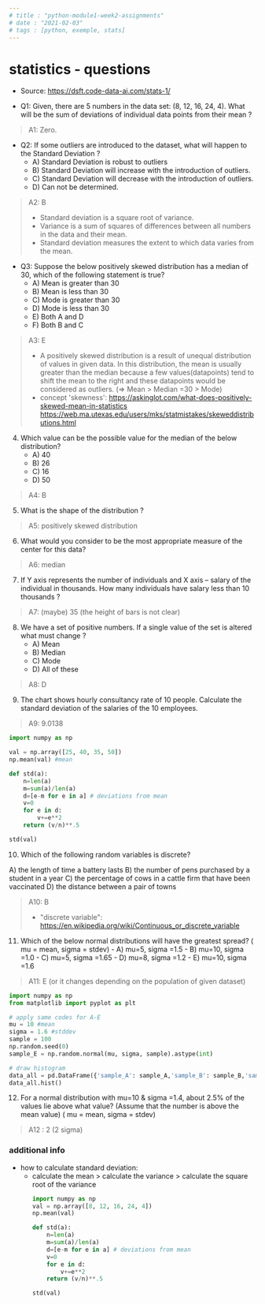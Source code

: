 ```yaml
---
# title : "python-module1-week2-assignments"
# date : "2021-02-03"
# tags : [python, exemple, stats]
---
```

# statistics - questions 
- Source: https://dsft.code-data-ai.com/stats-1/


- Q1: Given, there are 5 numbers in the data set: (8, 12, 16, 24, 4). What will be the sum of deviations of individual data points from their mean ?
> A1: Zero.

- Q2: If some outliers are introduced to the dataset, what will happen to the Standard Deviation ?  
  - A) Standard Deviation is robust to outliers 
  - B) Standard Deviation will increase with the introduction of outliers. 
  - C) Standard Deviation will decrease with the introduction of outliers. 
  - D) Can not be determined.  
> A2: B
> 
> - Standard deviation is a square root of variance.
> - Variance is a sum of squares of differences between all numbers in the data and their mean.
> - Standard deviation measures the extent to which data varies from the mean.


- Q3: Suppose the below positively skewed distribution has a median of 30, which of the following statement is true?
  - A) Mean is greater than 30
  - B) Mean is less than 30
  - C) Mode is greater than 30
  - D) Mode is less than 30
  - E) Both A and D
  - F) Both B and C

> A3: E
> - A positively skewed distribution is a result of unequal distribution of values in given data. In this distribution, the mean is usually greater than the median because a few values(datapoints) tend to shift the mean to the right and these datapoints would be considered as outliers. (=> Mean > Median =30 > Mode)
> - concept 'skewness': https://askinglot.com/what-does-positively-skewed-mean-in-statistics
> https://web.ma.utexas.edu/users/mks/statmistakes/skeweddistributions.html
> 


4. Which value can be the possible value for the median of the below distribution?
    - A) 40
    - B) 26
    - C) 16
    - D) 50
> A4: B


5. What is the shape of the distribution ?
> A5: positively skewed distribution


6. What would you consider to be the most appropriate measure of the center for this data?
> A6: median


7. If Y axis represents the number of individuals and X axis – salary of the individual in thousands. How many individuals have salary less than 10 thousands ?
> A7: (maybe) 35 (the height of bars is not clear)


8. We have a set of positive numbers. If a single value of the set is altered what must change ? 
    - A) Mean 
    - B) Median 
    - C) Mode 
    - D) All of these
> A8: D


9. The chart shows hourly consultancy rate of 10 people. Calculate the standard deviation of the salaries of the 10 employees.
> A9: 9.0138
> 
  ```python
  import numpy as np

  val = np.array([25, 40, 35, 50])
  np.mean(val) #mean

  def std(a): 
      n=len(a)
      m=sum(a)/len(a)
      d=[e-m for e in a] # deviations from mean
      v=0
      for e in d:
          v+=e**2
      return (v/n)**.5

  std(val)
  ```


10.   Which of the following random variables is discrete?

A) the length of time a battery lasts
B) the number of pens purchased by a student in a year
C) the percentage of cows in a cattle firm that have been vaccinated
D) the distance between a pair of towns
> A10: B
> - "discrete variable": https://en.wikipedia.org/wiki/Continuous_or_discrete_variable


11.   Which of the below normal distributions will have the greatest spread? ( mu = mean, sigma = stdev)
     - A) mu=5,  sigma =1.5
     - B) mu=10, sigma =1.0
     - C) mu=5,  sigma =1.65
     - D) mu=8,  sigma =1.2
     - E) mu=10, sigma =1.6
> A11: E (or it changes depending on the population of given dataset)

```python
import numpy as np
from matplotlib import pyplot as plt 

# apply same codes for A-E
mu = 10 #mean
sigma = 1.6 #stddev
sample = 100
np.random.seed(0)
sample_E = np.random.normal(mu, sigma, sample).astype(int)

# draw histogram
data_all = pd.DataFrame({'sample_A': sample_A,'sample_B': sample_B,'sample_C': sample_C, 'sample_D': sample_D, 'sample_E': height_E})
data_all.hist()
```

12.  For a normal distribution with mu=10 & sigma =1.4, about 2.5% of the values lie above what value? (Assume that the number is above the mean value) ( mu = mean, sigma = stdev)
> A12 : 2 (2 sigma)


### additional info
- how to calculate standard deviation: 
  - calculate the mean > calculate the variance > calculate the square root of the variance
    ```python
    import numpy as np
    val = np.array([8, 12, 16, 24, 4])
    np.mean(val)

    def std(a): 
        n=len(a)
        m=sum(a)/len(a)
        d=[e-m for e in a] # deviations from mean
        v=0
        for e in d:
            v+=e**2
        return (v/n)**.5

    std(val)

    ```

